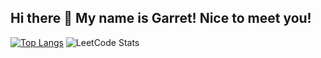 ## Hi there 👋 My name is Garret! Nice to meet you!

<!--
**thebluehomosapien/thebluehomosapien** is a ✨ _special_ ✨ repository because its `README.md` (this file) appears on your GitHub profile.

Here are some ideas to get you started:

- 🔭 I’m currently working on ...
- 🌱 I’m currently learning ...
- 👯 I’m looking to collaborate on ...
- 🤔 I’m looking for help with ...
- 💬 Ask me about ...
- 📫 How to reach me: ...
- 😄 Pronouns: ...
- ⚡ Fun fact: ...
-->

[![Top Langs](https://github-readme-stats.vercel.app/api/top-langs/?username=thebluehomosapien&layout=donut)](https://github.com/anuraghazra/github-readme-stats)
![LeetCode Stats](https://leetcard.jacoblin.cool/thebluehomosapien?theme=chartreuse&font=Lato)
